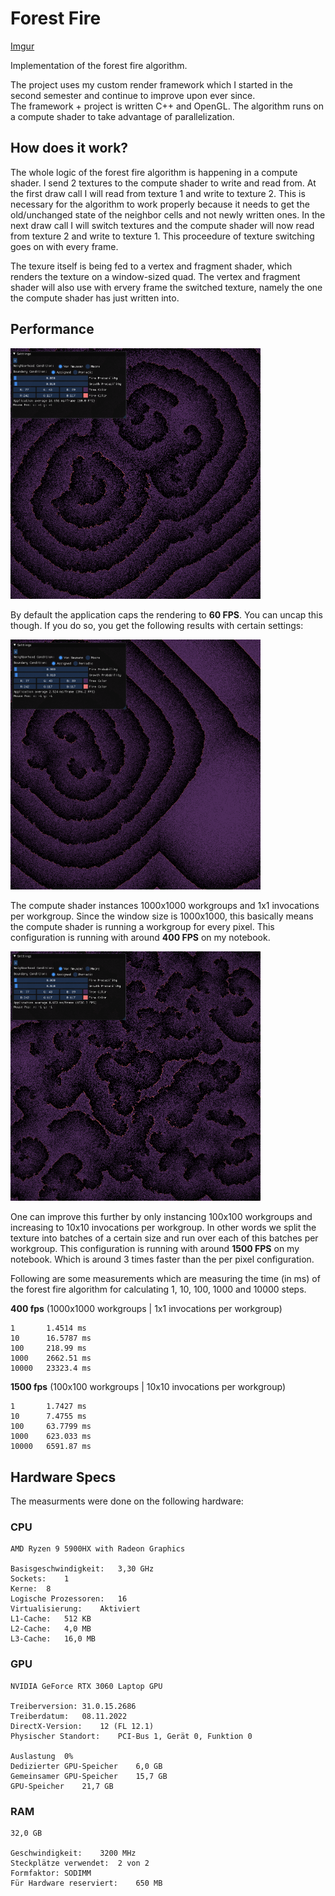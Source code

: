# Forest Fire
[Imgur](https://imgur.com/fqZKqiV)

Implementation of the forest fire algorithm.  

The project uses my custom render framework which I started in the second semester and continue to improve upon ever since.  
The framework + project is written C++ and OpenGL. The algorithm runs on a compute shader to take advantage of parallelization.

## How does it work?

The whole logic of the forest fire algorithm is happening in a compute shader. I send 2 textures to the compute shader to write and read from. At the first draw call I will read from texture 1 and write to texture 2. This is necessary for the algorithm to work properly because it needs to get the old/unchanged state of the neighbor cells and not newly written ones.
In the next draw call I will switch textures and the compute shader will now read from texture 2 and write to texture 1. This proceedure of texture switching goes on with every frame.

The texure itself is being fed to a vertex and fragment shader, which renders the texture on a window-sized quad. The vertex and fragment shader will also use with ervery frame the switched texture, namely the one the compute shader has just written into.

## Performance

<img src="forest_fire_60_fps.png" alt="drawing" width="400"/>

By default the application caps the rendering to **60 FPS**. You can uncap this though. If you do so, you get the following results with certain settings:

<img src="forest_fire_400_fps.png" alt="drawing" width="400"/>

The compute shader instances 1000x1000 workgroups and 1x1 invocations per workgroup. Since the window size is 1000x1000, 
this basically means the compute shader is running a workgroup for every pixel. This configuration is running with around **400 FPS** on my notebook.

<img src="forest_fire_1500_fps.png" alt="drawing" width="400"/>

One can improve this further by only instancing 100x100 workgroups and increasing to 10x10 invocations per workgroup. In other words we split the texture into batches of a certain size and run over each of this batches per workgroup. This configuration is running with around **1500 FPS** on my notebook. Which is around 3 times faster than the per pixel configuration.

Following are some measurements which are measuring the time (in ms) of the forest fire algorithm for calculating 1, 10, 100, 1000 and 10000 steps.

**400 fps** (1000x1000 workgroups | 1x1 invocations per workgroup)
```
1       1.4514 ms  
10      16.5787 ms  
100     218.99 ms  
1000    2662.51 ms  
10000   23323.4 ms  
```

**1500 fps** (100x100 workgroups | 10x10 invocations per workgroup)
```
1       1.7427 ms  
10      7.4755 ms  
100     63.7799 ms  
1000    623.033 ms  
10000   6591.87 ms  
```

## Hardware Specs
The measurments were done on the following hardware:

### CPU
```
AMD Ryzen 9 5900HX with Radeon Graphics  

Basisgeschwindigkeit:	3,30 GHz  
Sockets:	1  
Kerne:	8  
Logische Prozessoren:	16  
Virtualisierung:	Aktiviert  
L1-Cache:	512 KB  
L2-Cache:	4,0 MB  
L3-Cache:	16,0 MB  
```
### GPU
```
NVIDIA GeForce RTX 3060 Laptop GPU  

Treiberversion:	31.0.15.2686  
Treiberdatum:	08.11.2022  
DirectX-Version:	12 (FL 12.1)  
Physischer Standort:	PCI-Bus 1, Gerät 0, Funktion 0  

Auslastung	0%  
Dedizierter GPU-Speicher	6,0 GB  
Gemeinsamer GPU-Speicher	15,7 GB  
GPU-Speicher	21,7 GB  
```
### RAM
```
32,0 GB  

Geschwindigkeit:	3200 MHz  
Steckplätze verwendet:	2 von 2  
Formfaktor:	SODIMM  
Für Hardware reserviert:	650 MB  
```